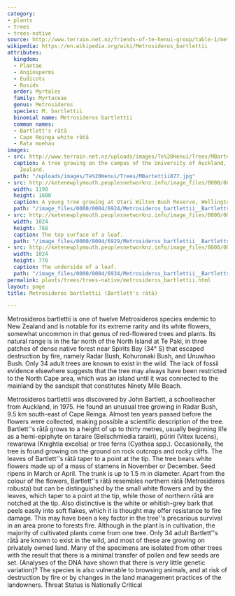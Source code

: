 ```yaml
---
category:
- plants
- trees
- trees-native
source: http://www.terrain.net.nz/friends-of-te-henui-group/table-1/metrosideros-bartlettii-bartlett-s-rata.html
wikipedia: https://en.wikipedia.org/wiki/Metrosideros_bartlettii
attributes:
  kingdom:
  - Plantae
  - Angiosperms
  - Eudicots
  - Rosids
  order: Myrtales
  family: Myrtaceae
  genus: Metrosideros
  species: M. bartlettii
  binomial name: Metrosideros bartlettii
  common names:
  - Bartlett's rātā
  - Cape Reinga white rātā
  - Rata moehau
images:
- src: http://www.terrain.net.nz/uploads/images/Te%20Henui/Trees/MBartettii877.jpg
  caption: A tree growing on the campus of the University of Auckland, Auckland, New
    Zealand.
  path: "/uploads/images/Te%20Henui/Trees/MBartettii877.jpg"
- src: http://ketenewplymouth.peoplesnetworknz.info/image_files/0000/0004/6924/Metrosideros_bartlettii__Bartletts_rata-001.JPG
  width: 1198
  height: 1600
  caption: A young tree growing at Otari Wilton Bush Reserve, Wellington.
  path: "/image_files/0000/0004/6924/Metrosideros_bartlettii__Bartletts_rata-001.JPG"
- src: http://ketenewplymouth.peoplesnetworknz.info/image_files/0000/0004/6929/Metrosideros_bartlettii__Bartletts_rata-003.JPG
  width: 1024
  height: 768
  caption: The top surface of a leaf.
  path: "/image_files/0000/0004/6929/Metrosideros_bartlettii__Bartletts_rata-003.JPG"
- src: http://ketenewplymouth.peoplesnetworknz.info/image_files/0000/0004/6934/Metrosideros_bartlettii__Bartletts_rata-004.JPG
  width: 1024
  height: 770
  caption: The underside of a leaf.
  path: "/image_files/0000/0004/6934/Metrosideros_bartlettii__Bartletts_rata-004.JPG"
permalink: plants/trees/trees-native/metrosideros_bartlettii.html
layout: page
title: Metrosideros bartlettii (Bartlett's rātā)

---
```

Metrosideros bartlettii is one of twelve Metrosideros species endemic to New Zealand and is notable for its extreme rarity and its white flowers, somewhat uncommon in that genus of red-flowered trees and plants. Its natural range is in the far north of the North Island at Te Paki, in three patches of dense native forest near Spirits Bay (34° S) that escaped destruction by fire, namely Radar Bush, Kohuronaki Bush, and Unuwhao Bush. Only 34 adult trees are known to exist in the wild. The lack of fossil evidence elsewhere suggests that the tree may always have been restricted to the North Cape area, which was an island until it was connected to the mainland by the sandspit that constitutes Ninety Mile Beach.

Metrosideros bartlettii was discovered by John Bartlett, a schoolteacher from Auckland, in 1975. He found an unusual tree growing in Radar Bush, 9.5 km south-east of Cape Reinga. Almost ten years passed before the flowers were collected, making possible a scientific description of the tree. Bartlett''s rātā grows to a height of up to thirty metres, usually beginning life as a hemi-epiphyte on taraire (Beilschmiedia tarairi), pūriri (Vitex lucens), rewarewa (Knightia excelsa) or tree ferns (Cyathea spp.). Occasionally, the tree is found growing on the ground on rock outcrops and rocky cliffs. The leaves of Bartlett''s rātā taper to a point at the tip. The tree bears white flowers made up of a mass of stamens in November or December. Seed ripens in March or April. The trunk is up to 1.5 m in diameter. Apart from the colour of the flowers, Bartlett''s rātā resembles northern rātā (Metrosideros robusta) but can be distinguished by the small white flowers and by the leaves, which taper to a point at the tip, while those of northern rātā are notched at the tip. Also distinctive is the white or whitish-grey bark that peels easily into soft flakes, which it is thought may offer resistance to fire damage. This may have been a key factor in the tree''s precarious survival in an area prone to forests fire.
Although in the plant is in cultivation, the majority of cultivated plants come from one tree. Only 34 adult Bartlett''s rātā are known to exist in the wild, and most of these are growing on privately owned land. Many of the specimens are isolated from other trees with the result that there is a minimal transfer of pollen and few seeds are set. (Analyses of the DNA have shown that there is very little genetic variation)? The species is also vulnerable to browsing animals, and at risk of destruction by fire or by changes in the land management practices of the landowners.
Threat Status is Nationally Critical
